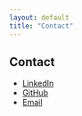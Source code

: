 ```yaml
---
layout: default
title: "Contact"
---
```


<div class="section-card">
  <h2>Contact</h2>
  <ul>
    <li><a href="https://linkedin.com/in/ashikuzaman026" target="_blank">LinkedIn</a></li>
    <li><a href="https://github.com/Ashikuzzaman026" target="_blank">GitHub</a></li>
    <li><a href="mailto:ashikuzzaman.cse7.bu@gmail.com">Email</a></li>
  </ul>
  <!-- For a contact form, use Formspree or similar and embed the HTML here if needed. -->
</div>
